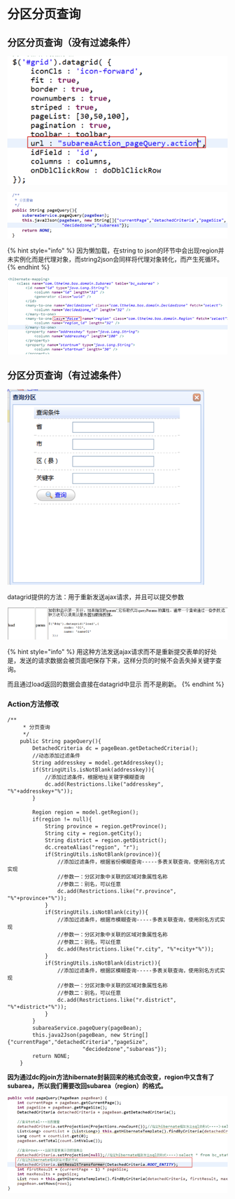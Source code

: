 # 分区分页查询

## 分区分页查询（没有过滤条件）

![](../../../../../.gitbook/assets/image%20%28276%29.png)

![](../../../../../.gitbook/assets/image%20%28185%29.png)

{% hint style="info" %}
因为懒加载，在string to json的环节中会出现region并未实例化而是代理对象，而string2json会同样将代理对象转化，而产生死循环。
{% endhint %}

![](../../../../../.gitbook/assets/image%20%28269%29.png)

## 分区分页查询（有过滤条件）

![](../../../../../.gitbook/assets/image%20%28191%29.png)

datagrid提供的方法：用于重新发送ajax请求，并且可以提交参数

![](../../../../../.gitbook/assets/image%20%28235%29.png)

{% hint style="info" %}
用这种方法发送ajax请求而不是重新提交表单的好处是，发送的请求数据会被页面吧保存下来，这样分页的时候不会丢失掉关键字查询。

而且通过load返回的数据会直接在datagrid中显示 而不是刷新。
{% endhint %}

### Action方法修改

```text
/**
	 * 分页查询
	 */
	public String pageQuery(){
		DetachedCriteria dc = pageBean.getDetachedCriteria();
		//动态添加过滤条件
		String addresskey = model.getAddresskey();
		if(StringUtils.isNotBlank(addresskey)){
			//添加过滤条件，根据地址关键字模糊查询
			dc.add(Restrictions.like("addresskey", "%"+addresskey+"%"));
		}
		
		Region region = model.getRegion();
		if(region != null){
			String province = region.getProvince();
			String city = region.getCity();
			String district = region.getDistrict();
			dc.createAlias("region", "r");
			if(StringUtils.isNotBlank(province)){
				//添加过滤条件，根据省份模糊查询-----多表关联查询，使用别名方式实现
				//参数一：分区对象中关联的区域对象属性名称
				//参数二：别名，可以任意
				dc.add(Restrictions.like("r.province", "%"+province+"%"));
			}
			if(StringUtils.isNotBlank(city)){
				//添加过滤条件，根据市模糊查询-----多表关联查询，使用别名方式实现
				//参数一：分区对象中关联的区域对象属性名称
				//参数二：别名，可以任意
				dc.add(Restrictions.like("r.city", "%"+city+"%"));
			}
			if(StringUtils.isNotBlank(district)){
				//添加过滤条件，根据区模糊查询-----多表关联查询，使用别名方式实现
				//参数一：分区对象中关联的区域对象属性名称
				//参数二：别名，可以任意
				dc.add(Restrictions.like("r.district", "%"+district+"%"));
			}
		}
		subareaService.pageQuery(pageBean);
		this.java2Json(pageBean, new String[]{"currentPage","detachedCriteria","pageSize",
						"decidedzone","subareas"});
		return NONE;
	}

```

**因为通过dc的join方法hibernate封装回来的格式会改变，region中又含有了subarea，所以我们需要改回subarea（region）的格式。**

![](../../../../../.gitbook/assets/image%20%28211%29.png)

